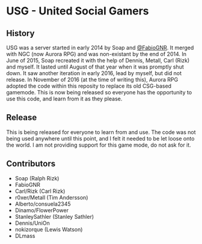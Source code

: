 # USG - United Social Gamers
## History
USG was a server started in early 2014 by Soap and [@FabioGNR](https://github.com/fabiognr). It merged with NGC (now Aurora RPG) and was non-existant by the end of 2014. In June of 2015, Soap recreated it with the help of Dennis, Metall, Carl (Rizk) and myself. It lasted until August of that year when it was promptly shut down. It saw another iteration in early 2016, lead by myself, but did not release. In November of 2016 (at the time of writing this), Aurora RPG adopted the code within this reposity to replace its old CSG-based gamemode. This is now being released so everyone has the opportunity to use this code, and learn from it as they please.
## Release
This is being released for everyone to learn from and use. The code was not being used anywhere until this point, and I felt it needed to be let loose onto the world. I am not providing support for this game mode, do not ask for it.
## Contributors
- Soap (Ralph Rizk)
- FabioGNR
- Carl/Rizk (Carl Rizk)
- r0xer/Metall (Tim Andersson)
- Alberto/consuela2345
- Dinamo/FlowerPower
- StanleySathler (Stanley Sathler)
- Dennis/UniOn
- nokizorque (Lewis Watson)
- DLmass
